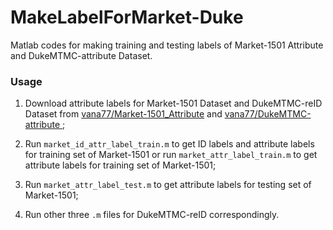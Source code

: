 # MakeLabelForMarket-Duke
Matlab codes for making training and testing labels of Market-1501 Attribute and DukeMTMC-attribute Dataset.

### Usage
1. Download attribute labels for Market-1501 Dataset and DukeMTMC-reID Dataset from [vana77/Market-1501_Attribute](https://github.com/vana77/Market-1501_Attribute) and [vana77/DukeMTMC-attribute ](https://github.com/vana77/DukeMTMC-attribute);

2. Run `market_id_attr_label_train.m` to get ID labels and attribute labels for training set of Market-1501 or run `market_attr_label_train.m` to get attribute labels for training set of Market-1501;

3. Run `market_attr_label_test.m` to get attribute labels for testing set of Market-1501;

4. Run other three `.m` files for DukeMTMC-reID correspondingly.
